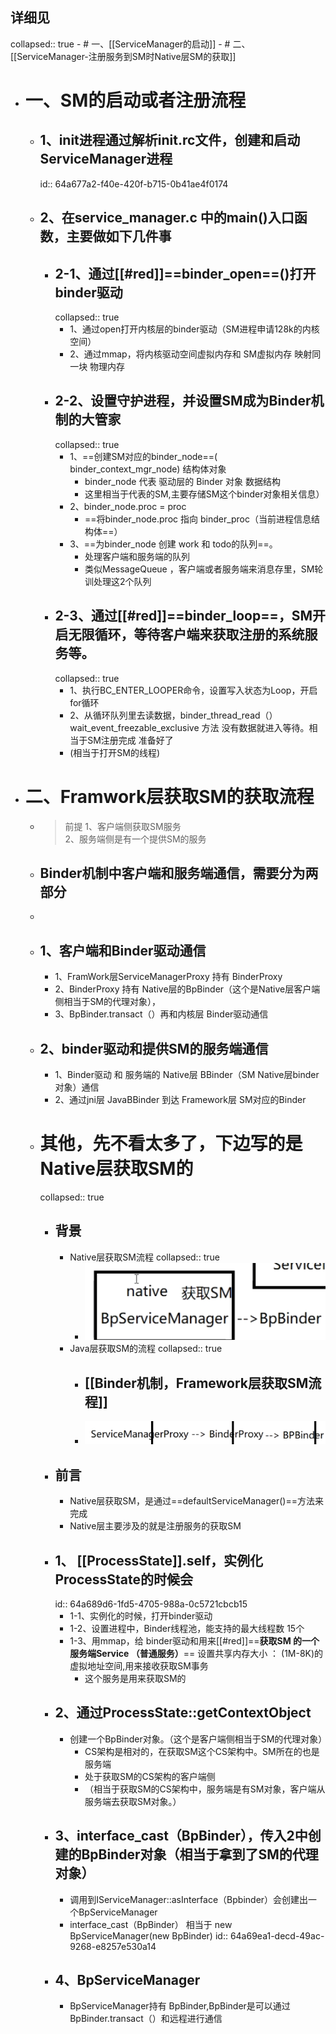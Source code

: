 ## 详细见
collapsed:: true
	- # 一、[[ServiceManager的启动]]
	- # 二、[[ServiceManager-注册服务到SM时Native层SM的获取]]
- # 一、SM的启动或者注册流程
	- ## 1、init进程通过解析init.rc文件，创建和启动ServiceManager进程
	  id:: 64a677a2-f40e-420f-b715-0b41ae4f0174
	- ## 2、在service_manager.c 中的main()入口函数，主要做如下几件事
		- ## 2-1、通过[[#red]]==**binder_open**==()打开binder驱动
		  collapsed:: true
			- 1、通过open打开内核层的binder驱动（SM进程申请128k的内核空间）
			- 2、通过mmap，将内核驱动空间虚拟内存和 SM虚拟内存 映射同一块 物理内存
		- ## 2-2、设置守护进程，并设置SM成为Binder机制的大管家
		  collapsed:: true
			- 1、==创建SM对应的binder_node==( binder_context_mgr_node) 结构体对象
				- binder_node 代表 驱动层的 Binder 对象 数据结构
				- 这里相当于代表的SM,主要存储SM这个binder对象相关信息）
			- 2、binder_node.proc = proc
				- ==将binder_node.proc 指向 binder_proc（当前进程信息结构体==）
			- 3、==为binder_node 创建 work 和 todo的队列==。
				- 处理客户端和服务端的队列
				- 类似MessageQueue ，客户端或者服务端来消息存里，SM轮训处理这2个队列
		- ## 2-3、通过[[#red]]==binder_loop==，SM开启无限循环，等待客户端来获取注册的系统服务等。
		  collapsed:: true
			- 1、执行BC_ENTER_LOOPER命令，设置写入状态为Loop，开启for循环
			- 2、从循环队列里去读数据，binder_thread_read（）wait_event_freezable_exclusive 方法 没有数据就进入等待。相当于SM注册完成 准备好了
			- (相当于打开SM的线程)
- # 二、Framwork层获取SM的获取流程
	- > 前提
	  1、客户端侧获取SM服务   
	  2、服务端侧是有一个提供SM的服务
	- ## Binder机制中客户端和服务端通信，需要分为两部分
	-
	- ## 1、客户端和Binder驱动通信
		- 1、FramWork层ServiceManagerProxy  持有  BinderProxy
		- 2、BinderProxy 持有 Native层的BpBinder（这个是Native层客户端侧相当于SM的代理对象），
		- 3、BpBinder.transact（）再和内核层 Binder驱动通信
	- ## 2、binder驱动和提供SM的服务端通信
		- 1、Binder驱动 和 服务端的 Native层 BBinder（SM Native层binder对象）通信
		- 2、通过jni层 JavaBBinder 到达 Framework层 SM对应的Binder
	- # 其他，先不看太多了，下边写的是Native层获取SM的
	  collapsed:: true
		- ## 背景
			- Native层获取SM流程
			  collapsed:: true
				- ![image.png](../assets/image_1688641332706_0.png)
			- Java层获取SM的流程
			  collapsed:: true
				- ## [[Binder机制，Framework层获取SM流程]]
				- ![image.png](../assets/image_1688641368736_0.png)
		- ## 前言
			- Native层获取SM，是通过==defaultServiceManager()==方法来完成
			- Native层主要涉及的就是注册服务的获取SM
		- ## 1、 [[ProcessState]].self，实例化ProcessState的时候会
		  id:: 64a689d6-1fd5-4705-988a-0c5721cbcb15
			- 1-1、实例化的时候，打开binder驱动
			- 1-2、设置进程中，Binder线程池，能支持的最大线程数  15个
			- 1-3、用mmap，给 binder驱动和用来[[#red]]==**获取SM 的一个 服务端Service （普通服务）**== 设置共享内存大小 ： (1M-8K)的虚拟地址空间,用来接收获取SM事务
				- 这个服务是用来获取SM的
		- ## 2、通过ProcessState::getContextObject
			- 创建一个BpBinder对象。（这个是客户端侧相当于SM的代理对象）
				- CS架构是相对的，在获取SM这个CS架构中。SM所在的也是服务端
				- 处于获取SM的CS架构的客户端侧
				- （相当于获取SM的CS架构中，服务端是有SM对象，客户端从服务端去获取SM对象。）
		- ## 3、interface_cast（BpBinder），传入2中创建的BpBinder对象（相当于拿到了SM的代理对象）
			- 调用到IServiceManager::asInterface（Bpbinder）会创建出一个BpServiceManager
			- interface_cast（BpBinder） 相当于 new BpServiceManager(new BpBinder)
			  id:: 64a69ea1-decd-49ac-9268-e8257e530a14
		- ## 4、BpServiceManager
			- BpServiceManager持有 BpBinder,BpBinder是可以通过BpBinder.transact（）和远程进行通信